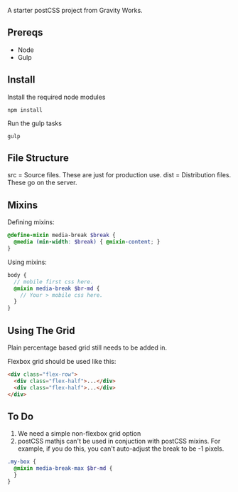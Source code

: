 A starter postCSS project from Gravity Works.

## Prereqs
* Node
* Gulp

## Install

Install the required node modules
```
npm install
```

Run the gulp tasks
```
gulp
```

## File Structure
src = Source files. These are just for production use.
dist = Distribution files. These go on the server.

## Mixins

Defining mixins:
```scss
@define-mixin media-break $break {
  @media (min-width: $break) { @mixin-content; }
}
```

Using mixins:
```scss
body {
  // mobile first css here.
  @mixin media-break $br-md {
    // Your > mobile css here.
  }
}
```

## Using The Grid
Plain percentage based grid still needs to be added in.

Flexbox grid should be used like this:
```html
<div class="flex-row">
  <div class="flex-half">...</div>
  <div class="flex-half">...</div>
</div>
```

## To Do
1. We need a simple non-flexbox grid option
2. postCSS mathjs can't be used in conjuction with postCSS mixins. For example, if you do this, you can't auto-adjust the break to be -1 pixels.
```scss
.my-box {
  @mixin media-break-max $br-md {
  }
}
```
